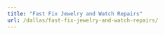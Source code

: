 ```yaml
---
title: "Fast Fix Jewelry and Watch Repairs"
url: /dallas/fast-fix-jewelry-and-watch-repairs/
---
```

